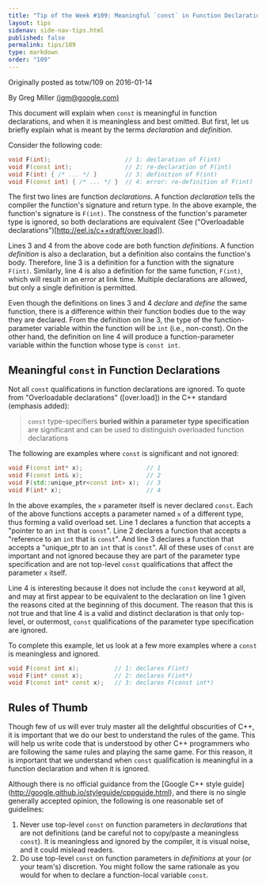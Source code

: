 ```yaml
---
title: "Tip of the Week #109: Meaningful `const` in Function Declarations"
layout: tips
sidenav: side-nav-tips.html
published: false
permalink: tips/109
type: markdown
order: "109"
---
```


Originally posted as totw/109 on 2016-01-14

By Greg Miller [(jgm@google.com)](mailto:jgm@google.com)

This document will explain when `const` is meaningful in function declarations,
and when it is meaningless and best omitted. But first, let us briefly explain
what is meant by the terms *declaration* and *definition*.

Consider the following code:

```c++
void F(int);                     // 1: declaration of F(int)
void F(const int);               // 2: re-declaration of F(int)
void F(int) { /* ... */ }        // 3: definition of F(int)
void F(const int) { /* ... */ }  // 4: error: re-definition of F(int)
```

The first two lines are function *declarations*. A function *declaration* tells
the compiler the function's signature and return type. In the above example, the
function's signature is `F(int)`. The constness of the function's parameter type
is ignored, so both declarations are equivalent (See ("Overloadable
declarations")[http://eel.is/c++draft/over.load]).

Lines 3 and 4 from the above code are both function *definitions*. A function
*definition* is also a declaration, but a definition also contains the
function's body. Therefore, line 3 is a definition for a function with the
signature `F(int)`. Similarly, line 4 is also a definition for the same
function, `F(int)`, which will result in an error at link time. Multiple
declarations are allowed, but only a single definition is permitted.

Even though the definitions on lines 3 and 4 *declare* and *define* the same
function, there is a difference within their function bodies due to the way they
are declared. From the definition on line 3, the type of the function-parameter
variable within the function will be `int` (i.e., non-const). On the other hand,
the definition on line 4 will produce a function-parameter variable within the
function whose type is `const int`.

## Meaningful `const` in Function Declarations

Not all `const` qualifications in function declarations are ignored. To quote
from "Overloadable declarations" ([over.load]) in the C++ standard (emphasis
added):

> `const` type-specifiers **buried within a parameter type specification** are
> significant and can be used to distinguish overloaded function declarations

The following are examples where `const` is significant and not ignored:

```c++
void F(const int* x);                  // 1
void F(const int& x);                  // 2
void F(std::unique_ptr<const int> x);  // 3
void F(int* x);                        // 4
```

In the above examples, the `x` parameter itself is never declared `const`. Each
of the above functions accepts a parameter named `x` of a different type, thus
forming a valid overload set. Line 1 declares a function that accepts a "pointer
to an `int` that is `const`". Line 2 declares a function that accepts a
"reference to an `int` that is `const`". And line 3 declares a function that
accepts a "unique_ptr to an `int` that is `const`". All of these uses of `const`
are important and not ignored because they are part of the parameter type
specification and are not top-level `const` qualifications that affect the
parameter `x` itself.

Line 4 is interesting because it does not include the `const` keyword at all,
and may at first appear to be equivalent to the declaration on line 1 given the
reasons cited at the beginning of this document. The reason that this is not
true and that line 4 is a valid and distinct declaration is that only top-level,
or outermost, `const` qualifications of the parameter type specification are
ignored.

To complete this example, let us look at a few more examples where a `const` is
meaningless and ignored.

```c++
void F(const int x);          // 1: declares F(int)
void F(int* const x);         // 2: declares F(int*)
void F(const int* const x);   // 3: declares F(const int*)
```

## Rules of Thumb

Though few of us will ever truly master all the delightful obscurities of C++,
it is important that we do our best to understand the rules of the game. This
will help us write code that is understood by other C++ programmers who are
following the same rules and playing the same game. For this reason, it is
important that we understand when `const` qualification is meaningful in a
function declaration and when it is ignored.

Although there is no official guidance from the [Google C++ style guide]
(http://google.github.io/styleguide/cppguide.html), and there is no single
generally accepted opinion, the following is one reasonable set of guidelines:

1.  Never use top-level `const` on function parameters in *declarations* that
    are not definitions (and be careful not to copy/paste a meaningless
    `const`). It is meaningless and ignored by the compiler, it is visual noise,
    and it could mislead readers.
2.  Do use top-level `const` on function parameters in *definitions* at your (or
    your team's) discretion. You might follow the same rationale as you would
    for when to declare a function-local variable `const`.
